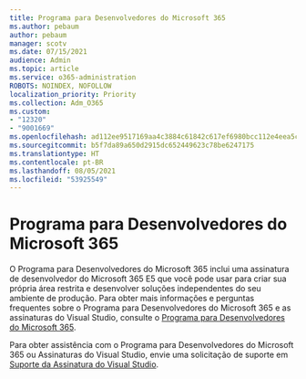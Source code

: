 ```yaml
---
title: Programa para Desenvolvedores do Microsoft 365
ms.author: pebaum
author: pebaum
manager: scotv
ms.date: 07/15/2021
audience: Admin
ms.topic: article
ms.service: o365-administration
ROBOTS: NOINDEX, NOFOLLOW
localization_priority: Priority
ms.collection: Adm_O365
ms.custom:
- "12320"
- "9001669"
ms.openlocfilehash: ad112ee9517169aa4c3884c61842c617ef6980bcc112e4eea5c9ec8b081df1c1
ms.sourcegitcommit: b5f7da89a650d2915dc652449623c78be6247175
ms.translationtype: HT
ms.contentlocale: pt-BR
ms.lasthandoff: 08/05/2021
ms.locfileid: "53925549"
---
```

# <a name="microsoft-365-developer-program"></a>Programa para Desenvolvedores do Microsoft 365

O Programa para Desenvolvedores do Microsoft 365 inclui uma assinatura de desenvolvedor do Microsoft 365 E5 que você pode usar para criar sua própria área restrita e desenvolver soluções independentes do seu ambiente de produção. Para obter mais informações e perguntas frequentes sobre o Programa para Desenvolvedores do Microsoft 365 e as assinaturas do Visual Studio, consulte o [Programa para Desenvolvedores do Microsoft 365](/office/developer-program/microsoft-365-developer-program).

Para obter assistência com o Programa para Desenvolvedores do Microsoft 365 ou Assinaturas do Visual Studio, envie uma solicitação de suporte em [Suporte da Assinatura do Visual Studio](https://visualstudio.microsoft.com/subscriptions/support/).